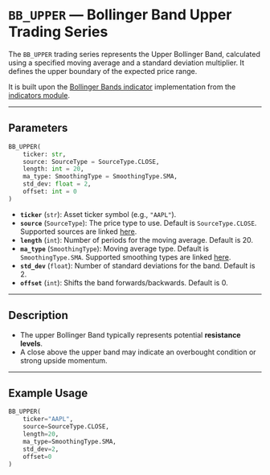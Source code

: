 
# `BB_UPPER` — Bollinger Band Upper Trading Series

The `BB_UPPER` trading series represents the Upper Bollinger Band, calculated using a specified moving average and a standard deviation multiplier. It defines the upper boundary of the expected price range.

It is built upon the [Bollinger Bands indicator](https://github.com/DrDanicka/trading_strategy_tester/blob/main/trading_strategy_tester/indicators/volatility/bb.py) implementation from the [indicators module](../indicators.md).

---

## Parameters

```python
BB_UPPER(
    ticker: str,
    source: SourceType = SourceType.CLOSE,
    length: int = 20,
    ma_type: SmoothingType = SmoothingType.SMA,
    std_dev: float = 2,
    offset: int = 0
)
```

- **`ticker`** (`str`): Asset ticker symbol (e.g., `"AAPL"`).
- **`source`** (`SourceType`): The price type to use. Default is `SourceType.CLOSE`. Supported sources are linked [here](../enums/source.md).
- **`length`** (`int`): Number of periods for the moving average. Default is 20.
- **`ma_type`** (`SmoothingType`): Moving average type. Default is `SmoothingType.SMA`. Supported smoothing types are linked [here](../enums/smoothing.md).
- **`std_dev`** (`float`): Number of standard deviations for the band. Default is 2.
- **`offset`** (`int`): Shifts the band forwards/backwards. Default is 0.

---

## Description

- The upper Bollinger Band typically represents potential **resistance levels**.
- A close above the upper band may indicate an overbought condition or strong upside momentum.

---

## Example Usage

```python
BB_UPPER(
    ticker="AAPL",
    source=SourceType.CLOSE,
    length=20,
    ma_type=SmoothingType.SMA,
    std_dev=2,
    offset=0
)
```
